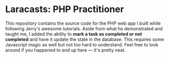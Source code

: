 # Laracasts: PHP Practitioner
This repository contains the source code for the PHP web app I built while following Jerry's awesome tutorials. Aside from what he demonstrated and taught me, I added the ability to **mark a task as completed or not completed** and have it update the state in the database. This requires some Javascript magic as well but not too hard to understand. Feel free to look around if you happened to end up here — it's pretty neat.